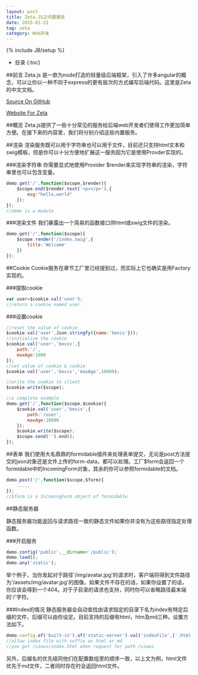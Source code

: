 ```yaml
---
layout: post
title: Zeta.JS之内置服务
date: 2015-01-22
tag: zeta
category: Web开发
---
```

{% include JB/setup %}

* 目录
{:toc}

##前言
Zeta.js 是一款为node打造的轻量级后端框架，引入了许多angular的概念，可以让你以一种不同于express的更有层次的方式编写后端代码。这里是Zeta的中文文档。

[Source On GitHub](https://github.com/BenBBear/Zeta)

[Website For Zeta](http://zetajs.io/)

##概览
Zeta.js提供了一些十分常见的服务给后端web开发者们使得工作更加简单方便。在接下来的内容里，我们将分别介绍这些内置服务。

##渲染
渲染服务既可以用于字符串也可以用于文件，目前还只支持html文本和swig模板，但是你可以十分方便地扩展这一服务因为它是使用Provder实现的。

###渲染字符串
你需要显式地使用Provider $render来实现字符串的渲染，字符串里也可以包含变量。

~~~js
demo.get('/',function($scope,$render){
    $scope.end($render.text('<p></p>'),{
        msg:"hello,world"
    });
});
//demo is a module
~~~

###渲染文件
我们暴露出一个简易的函数接口供html或swig文件的渲染。

~~~js
demo.get('/',function($scope){
    $scope.render('/index.swig',{
        title:'Welcome'
    })
});
~~~

##Cookie
Cookie服务在章节工厂里已经提到过，而实际上它也确实是用Factory实现的。

###提取cookie

~~~js
var user=$cookie.val('user');
//return a cookie named user
~~~

###设置cookie

~~~js
//reset the value of cookie
$cookie.val('user',Json.stringfy({name:'bevis'}));
//initialize the cookie
$cookie.val('user','bevis',{
    path:'/',
    maxAge:1000
});
//set value of cookie & cookie 
$cookie.val('user','bevis','maxAge',10000);

//write the cookie to client
$cookie.write($scope);

//a complete example
demo.get('/',function($scope,$cookie){
    $cookie.val('user','bevis',{
        path:'/user',
        maxAge:10000
    });
    $cookie.write($scope);
    $scope.send('').end();
});
~~~

##表单
我们使用大名鼎鼎的formidable插件来处理表单提交，无论是post方法提交的json对象还是文件上传的form-data，都可以处理。工厂$form会返回一个formidable中的IncomingForm对象，其余的你可以参照formidable的文档。

~~~js
demo.post('/',function($scope,$form){
    .....
});
//$form is a IncomingForm object of formidable
~~~

##静态服务器

静态服务器功能返回与请求路径一致的静态文件如果你并没有为这些路径指定处理函数。

###开启服务

~~~js
demo.config('public',__dirname+'/public');
demo.load();
demo.any('static');
~~~

举个例子，当你发起对于路径'/img/avatar.jpg'的请求时，客户端将得到文件路径为'/assets/img/avatar.jpg'的图像。如果文件不存在的话，如果你设置了的话，你应该会得到一个404。对于子目录的请求也支持，同时你可以省略路径最末端的'/'字符。

###Index的情况
静态服务器会自动查找由请求指定的目录下名为index有特定后缀的文件，后缀可以由你设定。目前支持的后缀有html，htm及md三种。设置方法如下。

~~~js
demo.config.of('built-in').of('static-server').val('indexFile',['.html','.md']);
//allow index file with suffix as html or md
//you get /views/index.html when request for path /views
~~~

另外，后缀名的优先级同他们在配置数组里的顺序一致，以上文为例，html文件优先于md文件，二者同时存在时会返回html文件。
